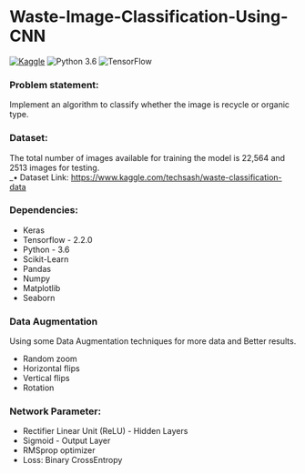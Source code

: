 # Waste-Image-Classification-Using-CNN 

 [![Kaggle](https://img.shields.io/badge/Dataset-Kaggle-blue.svg)](https://www.kaggle.com/techsash/waste-classification-data) ![Python 3.6](https://img.shields.io/badge/Python-3.6-brightgreen.svg) ![TensorFlow](https://img.shields.io/badge/Library-TensorFlow-orange.svg)

### Problem statement:
Implement an algorithm to classify whether the image is recycle or organic type. 

### Dataset:
The total number of images available for training the model is 22,564 and 2513 images for testing.</br>
_• Dataset Link: https://www.kaggle.com/techsash/waste-classification-data

### Dependencies:
* Keras
* Tensorflow - 2.2.0
* Python - 3.6
* Scikit-Learn
* Pandas
* Numpy
* Matplotlib
* Seaborn

### Data Augmentation
Using some Data Augmentation techniques for more data and Better results.
* Random zoom
* Horizontal flips
* Vertical flips
* Rotation

### Network Parameter:
* Rectifier Linear Unit (ReLU) - Hidden Layers
* Sigmoid - Output Layer
* RMSprop optimizer
* Loss: Binary CrossEntropy

